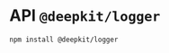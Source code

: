 # API `@deepkit/logger`

```sh
npm install @deepkit/logger
```

<api-docs package="@deepkit/logger"></api-docs>